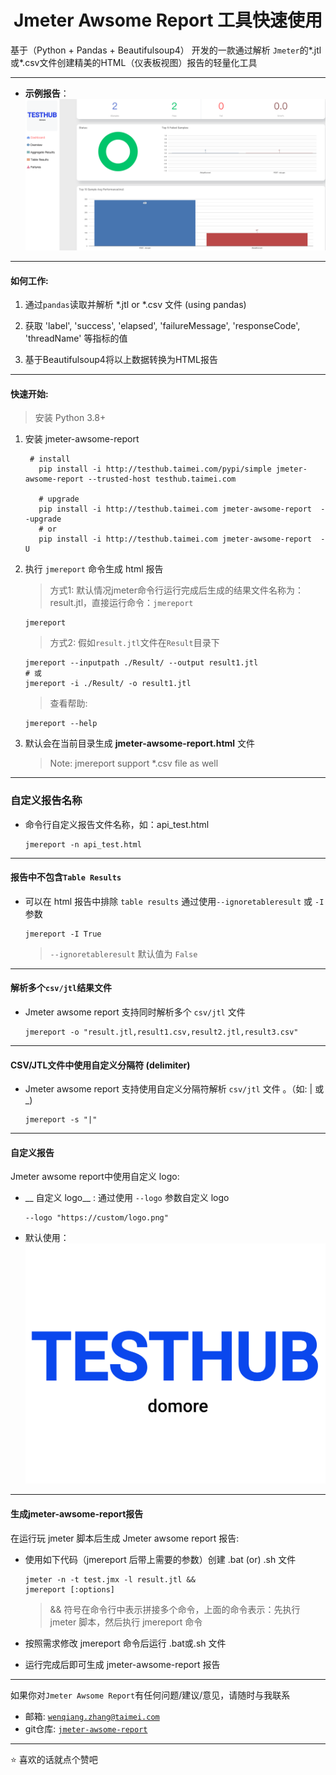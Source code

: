 # <center>Jmeter Awsome Report 工具快速使用

基于（Python + Pandas + Beautifulsoup4） 开发的一款通过解析 `Jmeter`的*.jtl或*.csv文件创建精美的HTML（仪表板视图）报告的轻量化工具

---

 - __示例报告__： ![链接](../assets/img/jmeter%20awsome%20report/jmeter-awsome-report.png)
---

#### 如何工作:

1. 通过`pandas`读取并解析 *.jtl or *.csv 文件 (using pandas)

2. 获取 'label', 'success', 'elapsed', 'failureMessage', 'responseCode', 'threadName' 等指标的值

3. 基于Beautifulsoup4将以上数据转换为HTML报告

---

#### 快速开始:

> 安装 Python 3.8+

1. 安装 jmeter-awsome-report

   ```
    # install
      pip install -i http://testhub.taimei.com/pypi/simple jmeter-awsome-report --trusted-host testhub.taimei.com
      
      # upgrade
      pip install -i http://testhub.taimei.com jmeter-awsome-report  --upgrade
      # or
      pip install -i http://testhub.taimei.com jmeter-awsome-report  -U
   ```

2. 执行 `jmereport` 命令生成 html 报告

    > 方式1: 默认情况jmeter命令行运行完成后生成的结果文件名称为：result.jtl，直接运行命令：`jmereport`
    ```
    jmereport
    ```

    > 方式2: 假如`result.jtl`文件在`Result`目录下
    ```
    jmereport --inputpath ./Result/ --output result1.jtl
    # 或
    jmereport -i ./Result/ -o result1.jtl
    ```

    > 查看帮助:

    ```
    jmereport --help
    ```

3. 默认会在当前目录生成 __jmeter-awsome-report.html__ 文件

    > Note: jmereport support *.csv file as well

---

### 自定义报告名称

 - 命令行自定义报告文件名称，如：api_test.html
    ```
    jmereport -n api_test.html
    ```
---

#### 报告中不包含`Table Results`

 - 可以在 html 报告中排除 `table results` 通过使用`--ignoretableresult` 或 `-I` 参数

    ```
    jmereport -I True
    ```

    > `--ignoretableresult` 默认值为 `False`

---

#### 解析多个`csv/jtl`结果文件

 - Jmeter awsome report 支持同时解析多个 `csv/jtl` 文件

    ```
    jmereport -o "result.jtl,result1.csv,result2.jtl,result3.csv"
    ```
---

#### CSV/JTL文件中使用自定义分隔符 (delimiter)

 -  Jmeter awsome report 支持使用自定义分隔符解析 `csv/jtl` 文件 。（如: | 或 _)

    ```
    jmereport -s "|"
    ```
---

#### 自定义报告

Jmeter awsome report中使用自定义 logo:

 - __ 自定义 logo__ :  通过使用 `--logo` 参数自定义 logo

     ```
     --logo "https://custom/logo.png"
     ```
 - 默认使用：![默认logo](../assets/img/jmeter%20awsome%20report/testhub.png)
---

#### 生成jmeter-awsome-report报告

在运行玩 jmeter 脚本后生成 Jmeter awsome report 报告:

 - 使用如下代码（jmereport 后带上需要的参数）创建 .bat (or) .sh 文件

    ```
    jmeter -n -t test.jmx -l result.jtl &&
    jmereport [:options]
    ```

    > && 符号在命令行中表示拼接多个命令，上面的命令表示：先执行 jmeter 脚本，然后执行 jmereport 命令

  - 按照需求修改 jmereport 命令后运行 .bat或.sh 文件

  - 运行完成后即可生成 jmeter-awsome-report 报告

---

如果你对`Jmeter Awsome Report`有任何问题/建议/意见，请随时与我联系

 - 邮箱: <a href="mailto:wenqiang.zhang@taimei.com?Subject=Jmeter%20Awsome%20Report" target="_blank">`wenqiang.zhang@taimei.com`</a> 
 - git仓库: <a href="http://git.taimei.com/testing/domore/jmeter-awsome-report" target="_blank">`jmeter-awsome-report`</a>

---

:star: 喜欢的话就点个赞吧
